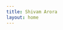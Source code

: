 ```yaml
---
title: Shivam Arora
layout: home
---
```


<!-- ---
title: "Shivam Arora"
---


# Introduction

Passionate and motivated software developer with a background in web development, artificial intelligence, and data analysis. Skilled in crafting intuitive applications and tackling challenging problems. Seeking a position where I can employ my expertise to contribute to groundbreaking projects and grow professionally.

# Contact Information

- **Email:** [shivam.arora98@outlook.com](mailto:shivam.arora98@outlook.com)
- **LinkedIn:** [linkedin.com/in/shivam-arora22/](https://linkedin.com/in/shivam-arora22/)
- **GitHub:** [github.com/shivamaroraa](https://github.com/shivamaroraa)
- **Website:** [shiva-m.com](https://shiva-m.com)
- **Phone:** +1 (647) 871-2364
- **Address:** Toronto, ON, Canada -->
